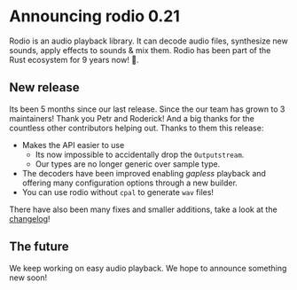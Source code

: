<!---
 When 0.21.0 is released this announcement will be posted to r/rust and the
 rust user forum. Also post in rust audio discord: https://discord.gg/8qW6q2k
-->

# Announcing rodio 0.21


Rodio is an audio playback library. It can decode audio files, synthesize new
sounds, apply effects to sounds & mix them. Rodio has been part of the Rust
ecosystem for 9 years now! 🎉.

## New release
Its been 5 months since our last release. Since the our team has grown to 3
maintainers! Thank you Petr and Roderick! And a big thanks for the countless
other contributors helping out. Thanks to them this release:

- Makes the API easier to use
    - Its now impossible to accidentally drop the `Outputstream`.
    - Our types are no longer generic over sample type.
- The decoders have been improved enabling *gapless* playback and offering many
  configuration options through a new builder.
- You can use rodio without `cpal` to generate `wav` files! 

There have also been many fixes and smaller additions, take a look at the
[changelog](https://github.com/RustAudio/rodio/blob/89dac52/CHANGELOG.md)!

## The future
We keep working on easy audio playback. We hope to announce something new soon!
